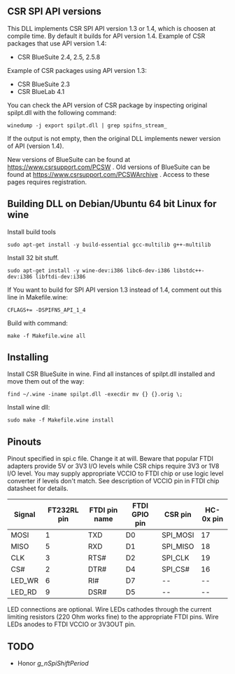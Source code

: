 ## CSR SPI API versions

This DLL implements CSR SPI API version 1.3 or 1.4, which is choosen at
compile time. By default it builds for API version 1.4. Example of CSR packages
that use API version 1.4:

* CSR BlueSuite 2.4, 2.5, 2.5.8

Example of CSR packages using API version 1.3:

* CSR BlueSuite 2.3
* CSR BlueLab 4.1

You can check the API version of CSR package by inspecting original spilpt.dll
with the following command:

    winedump -j export spilpt.dll | grep spifns_stream_

If the output is not empty, then the original DLL implements newer version of
API (version 1.4).

New versions of BlueSuite can be found at https://www.csrsupport.com/PCSW .
Old versions of BlueSuite can be found at
https://www.csrsupport.com/PCSWArchive . Access to these pages requires
registration.


## Building DLL on Debian/Ubuntu 64 bit Linux for wine

Install build tools

    sudo apt-get install -y build-essential gcc-multilib g++-multilib

Install 32 bit stuff.

    sudo apt-get install -y wine-dev:i386 libc6-dev-i386 libstdc++-dev:i386 libftdi-dev:i386

If You want to build for SPI API version 1.3 instead of 1.4, comment out this
line in Makefile.wine:

    CFLAGS+= -DSPIFNS_API_1_4

Build with command:

    make -f Makefile.wine all


## Installing

Install CSR BlueSuite in wine. Find all instances of spilpt.dll installed and
move them out of the way:

    find ~/.wine -iname spilpt.dll -execdir mv {} {}.orig \;

Install wine dll:

    sudo make -f Makefile.wine install


## Pinouts

Pinout specified in spi.c file. Change it at will. Beware that popular FTDI
adapters provide 5V or 3V3 I/O levels while CSR chips require 3V3 or 1V8 I/O
level. You may supply appropriate VCCIO to FTDI chip or use logic level
converter if levels don't match. See description of VCCIO pin in FTDI chip
datasheet for details.

| Signal | FT232RL pin | FTDI pin name | FTDI GPIO pin | CSR pin | HC-0x pin |
| ------ | ----------- | ------------- | ------------- | ------- | --------- |
| MOSI | 1 | TXD | D0 | SPI_MOSI | 17 |
| MISO | 5 | RXD | D1 | SPI_MISO | 18 |
| CLK | 3 | RTS# | D2 | SPI_CLK | 19 |
| CS# | 2 | DTR# | D4 | SPI_CS# | 16 |
| LED_WR | 6 | RI# | D7 | -- | -- |
| LED_RD | 9 | DSR# | D5 | -- | -- |

LED connections are optional. Wire LEDs cathodes through the current limiting
resistors (220 Ohm works fine) to the appropriate FTDI
pins. Wire LEDs anodes to FTDI VCCIO or 3V3OUT pin.


## TODO

* Honor *g_nSpiShiftPeriod*
